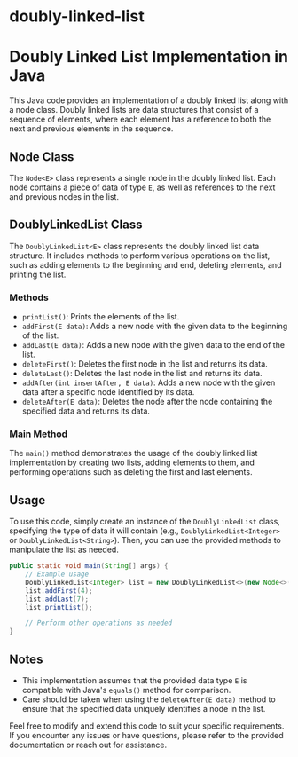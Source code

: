 # doubly-linked-list

# Doubly Linked List Implementation in Java

This Java code provides an implementation of a doubly linked list along with a node class. Doubly linked lists are data structures that consist of a sequence of elements, where each element has a reference to both the next and previous elements in the sequence.

## Node Class

The `Node<E>` class represents a single node in the doubly linked list. Each node contains a piece of data of type `E`, as well as references to the next and previous nodes in the list.

## DoublyLinkedList Class

The `DoublyLinkedList<E>` class represents the doubly linked list data structure. It includes methods to perform various operations on the list, such as adding elements to the beginning and end, deleting elements, and printing the list.

### Methods

- `printList()`: Prints the elements of the list.
- `addFirst(E data)`: Adds a new node with the given data to the beginning of the list.
- `addLast(E data)`: Adds a new node with the given data to the end of the list.
- `deleteFirst()`: Deletes the first node in the list and returns its data.
- `deleteLast()`: Deletes the last node in the list and returns its data.
- `addAfter(int insertAfter, E data)`: Adds a new node with the given data after a specific node identified by its data.
- `deleteAfter(E data)`: Deletes the node after the node containing the specified data and returns its data.

### Main Method

The `main()` method demonstrates the usage of the doubly linked list implementation by creating two lists, adding elements to them, and performing operations such as deleting the first and last elements.

## Usage

To use this code, simply create an instance of the `DoublyLinkedList` class, specifying the type of data it will contain (e.g., `DoublyLinkedList<Integer>` or `DoublyLinkedList<String>`). Then, you can use the provided methods to manipulate the list as needed.

```java
public static void main(String[] args) {
    // Example usage
    DoublyLinkedList<Integer> list = new DoublyLinkedList<>(new Node<>(10));
    list.addFirst(4);
    list.addLast(7);
    list.printList();

    // Perform other operations as needed
}
```

## Notes

- This implementation assumes that the provided data type `E` is compatible with Java's `equals()` method for comparison.
- Care should be taken when using the `deleteAfter(E data)` method to ensure that the specified data uniquely identifies a node in the list.

Feel free to modify and extend this code to suit your specific requirements. If you encounter any issues or have questions, please refer to the provided documentation or reach out for assistance.

